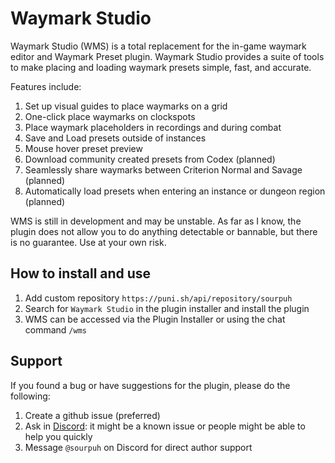 # Waymark Studio

Waymark Studio (WMS) is a total replacement for the in-game waymark editor and Waymark Preset plugin. Waymark Studio provides a suite of tools to make placing and loading waymark presets simple, fast, and accurate.

Features include:
1. Set up visual guides to place waymarks on a grid
1. One-click place waymarks on clockspots
1. Place waymark placeholders in recordings and during combat
1. Save and Load presets outside of instances
1. Mouse hover preset preview
1. Download community created presets from Codex (planned)
1. Seamlessly share waymarks between Criterion Normal and Savage (planned)
1. Automatically load presets when entering an instance or dungeon region (planned)

WMS is still in development and may be unstable. As far as I know, the plugin does not allow you to do anything detectable or bannable, but there is no guarantee. Use at your own risk.

## How to install and use
1. Add custom repository `https://puni.sh/api/repository/sourpuh`
1. Search for `Waymark Studio` in the plugin installer and install the plugin
1. WMS can be accessed via the Plugin Installer or using the chat command `/wms`

## Support

If you found a bug or have suggestions for the plugin, please do the following:

1. Create a github issue (preferred)
1. Ask in [Discord](https://discord.gg/punishxiv): it might be a known issue or people might be able to help you quickly
1. Message `@sourpuh` on Discord for direct author support